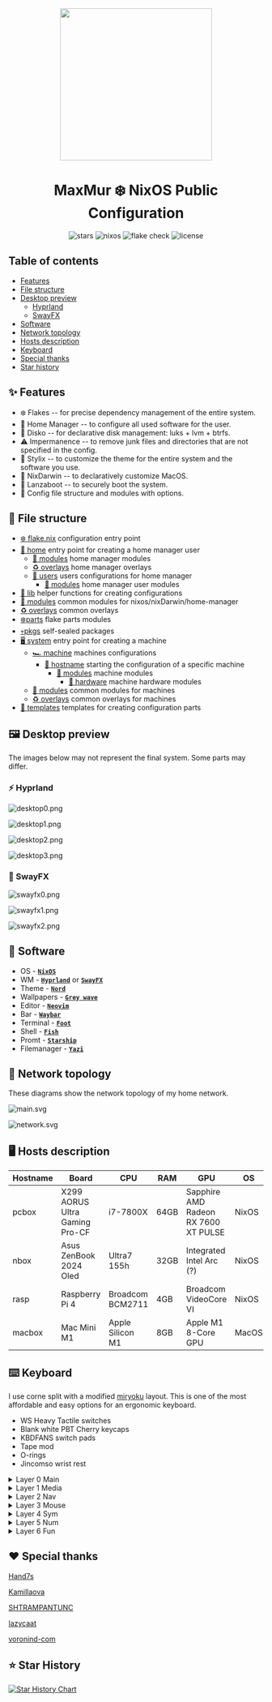 <div align="center"><img src="assets/nixos-logo.png" width="300px"></div>
<h1 align="center">MaxMur ❄️ NixOS Public Configuration</h1>

<div align="center">

![stars](https://img.shields.io/github/stars/TheMaxMur/NixOS-Configuration?label=Stars&color=F5A97F&labelColor=303446&style=flat&logo=starship&logoColor=F5A97F)
![nixos](https://img.shields.io/badge/NixOS-unstable-blue.svg?style=flat&logo=nixos&logoColor=CAD3F5&colorA=24273A&colorB=8aadf4)
![flake check](https://img.shields.io/static/v1?label=Nix%20Flake&message=Check&style=flat&logo=nixos&colorA=24273A&colorB=9173ff&logoColor=CAD3F5)
![license](https://img.shields.io/static/v1.svg?style=flat&label=License&message=Unlicense&colorA=24273A&colorB=91d7e3&logo=unlicense&logoColor=91d7e3&)

</div>

## Table of contents

- [Features](#-features)
- [File structure](#-file-structure)
- [Desktop preview](#%EF%B8%8F-desktop-preview)
    - [Hyprland](#-hyprland)
    - [SwayFX](#-swayfx)
- [Software](#-software)
- [Network topology](#-network-topology)
- [Hosts description](#%EF%B8%8F-hosts-description)
- [Keyboard](#%EF%B8%8F-keyboard)
- [Special thanks](#%EF%B8%8F-special-thanks)
- [Star history](#-star-history)

## ✨ Features 

- ❄️ Flakes -- for precise dependency management of the entire system.
- 🏡 Home Manager -- to configure all used software for the user.
- 💽 Disko -- for declarative disk management: luks + lvm + btrfs.
- ⚠️ Impermanence -- to remove junk files and directories that are not specified in the config.
- 💈 Stylix -- to customize the theme for the entire system and the software you use.
- 🍎 NixDarwin -- to declaratively customize MacOS.
- 🔐 Lanzaboot -- to securely boot the system.
- 📁 Config file structure and modules with options.

## 📁 File structure

- [❄️ flake.nix](flake.nix) configuration entry point
- [🏡 home](home/default.nix) entry point for creating a home manager user
    - [🧩 modules](home/modules/) home manager modules 
    - [♻️ overlays](home/overlays) home manager overlays
    - [👤 users](home/users) users configurations for home manager
        - [🧩 modules](home/users/maxmur/modules/) home manager user modules
- [📃 lib](lib/default.nix) helper functions for creating configurations
- [🧩 modules](modules/default.nix) common modules for nixos/nixDarwin/home-manager
- [♻️ overlays](overlays/) common overlays
- [❄️parts](parts/) flake parts modules
- [💀pkgs](pkgs/) self-sealed packages
- [🖥️ system](system/default.nix) entry point for creating a machine
    - [🏎️ machine](system/machine) machines configurations
        - [🚀 hostname](system/machine/pcbox/) starting the configuration of a specific machine
            - [🧩 modules](system/machine/pcbox/modules) machine modules
                - [💾 hardware](system/machine/pcbox/modules/hardware) machine hardware modules
    - [🧩 modules](system/modules) common modules for machines
    - [♻️ overlays](system/overlays) common overlays for machines
- [📄 templates](templates/default.nix) templates for creating configuration parts

## 🖼️ Desktop preview

The images below may not represent the final system. Some parts may differ.

### ⚡ Hyprland

![desktop0.png](assets/github/desktop0.png)

![desktop1.png](assets/github/desktop1.png)

![desktop2.png](assets/github/desktop2.png)

![desktop3.png](assets/github/desktop3.png)

### 💪 SwayFX

![swayfx0.png](assets/github/swayfx/image0.png)

![swayfx1.png](assets/github/swayfx/image1.png)

![swayfx2.png](assets/github/swayfx/image2.png)

## 📘 Software

 - OS - [**`NixOS`**](https://nixos.org/)
 - WM - [**`Hyprland`**](https://hyprland.org/) or [**`SwayFX`**](https://github.com/WillPower3309/swayfx)
 - Theme - [**`Nord`**](https://github.com/nordtheme/nord)
 - Wallpapers - [**`Grey wave`**](assets/grey_gradient.png)
 - Editor - [**`Neovim`**](https://neovim.io/)
 - Bar - [**`Waybar`**](https://github.com/Alexays/Waybar)
 - Terminal - [**`Foot`**](https://codeberg.org/dnkl/foot)
 - Shell - [**`Fish`**](https://fishshell.com/)
 - Promt - [**`Starship`**](https://starship.rs/)
 - Filemanager - [**`Yazi`**](https://github.com/sxyazi/yazi)

## 👀 Network topology

These diagrams show the network topology of my home network.

![main.svg](assets/network/main.svg)

![network.svg](assets/network/network.svg)

## 🖥️ Hosts description

| Hostname | Board | CPU | RAM | GPU | OS | State |
| --- | --- | --- | --- | --- | --- | --- |
| pcbox | X299 AORUS Ultra Gaming Pro-CF | i7-7800X | 64GB | Sapphire AMD Radeon RX 7600 XT PULSE | NixOS | OK |
| nbox | Asus ZenBook 2024 Oled | Ultra7 155h | 32GB | Integrated Intel Arc (?) | NixOS | OK |
| rasp | Raspberry Pi 4 | Broadcom BCM2711 | 4GB | Broadcom VideoCore VI | NixOS | OK |
| macbox | Mac Mini M1 | Apple Silicon M1 | 8GB | Apple M1 8-Core GPU | MacOS | ? |

## ⌨️ Keyboard

I use corne split with a modified [miryoku](https://github.com/manna-harbour/miryoku) layout. This is one of the most affordable and easy options for an ergonomic keyboard. 

- WS Heavy Tactile switches
- Blank white PBT Cherry keycaps
- KBDFANS switch pads
- Tape mod
- O-rings
- Jincomso wrist rest 

<details><summary>Layer 0 Main</summary>

![layer-0.png](assets/keyboard/layer-0.png)

</details>

<details><summary>Layer 1 Media</summary>

![layer-1.png](assets/keyboard/layer-1.png)

</details>

<details><summary>Layer 2 Nav</summary>

![layer-2.png](assets/keyboard/layer-2.png)

</details>

<details><summary>Layer 3 Mouse</summary>

![layer-3.png](assets/keyboard/layer-3.png)

</details>

<details><summary>Layer 4 Sym</summary>

![layer-4.png](assets/keyboard/layer-4.png)

</details>

<details><summary>Layer 5 Num</summary>

![layer-5.png](assets/keyboard/layer-5.png)

</details>

<details><summary>Layer 6 Fun</summary>

![layer-6.png](assets/keyboard/layer-6.png)

</details>

## ❤️ Special thanks

[Hand7s](https://github.com/s0me1newithhand7s)

[Kamillaova](https://github.com/Kamillaova)

[SHTRAMPANTUNC](https://github.com/SHTRAMPANTUNC)

[lazycaat](https://github.com/lazycaat)

[voronind-com](https://github.com/voronind-com)

## ⭐ Star History

<a href="https://star-history.com/#TheMaxMur/NixOS-Configuration&Date">
 <picture>
   <source media="(prefers-color-scheme: dark)" srcset="https://api.star-history.com/svg?repos=TheMaxMur/NixOS-Configuration&type=Date&theme=dark" />
   <source media="(prefers-color-scheme: light)" srcset="https://api.star-history.com/svg?repos=TheMaxMur/NixOS-Configuration&type=Date" />
   <img alt="Star History Chart" src="https://api.star-history.com/svg?repos=TheMaxMur/NixOS-Configuration&type=Date" />
 </picture>
</a>

